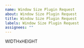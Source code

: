 ```yaml
---
name: Window Size Plugin Request
about: Window Size Plugin Request
title: Window Size Plugin Request
labels: Window Size Plugin Request
assignees: ""
---
```


WIDTHxHEIGHT
